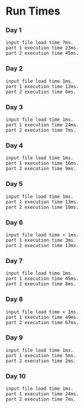 # Run Times

### Day 1

```
input file load time 7ms.
part 1 execution time 23ms.
part 2 execution time 45ms.
```

### Day 2

```
input file load time 1ms.
part 1 execution time 12ms.
part 2 execution time 6ms.
```

### Day 3

```
input file load time 1ms.
part 1 execution time 24ms.
part 2 execution time 7ms.
```

### Day 4

```
input file load time 1ms.
part 1 execution time 16ms.
part 2 execution time 9ms.
```

### Day 5

```
input file load time 1ms.
part 1 execution time 13ms.
part 2 execution time 18ms.
```

### Day 6

```
input file load time < 1ms.
part 1 execution time 3ms.
part 2 execution time 13ms.
```

### Day 7

```
input file load time 1ms.
part 1 execution time 45ms.
part 2 execution time 8ms.
```

### Day 8

```
input file load time < 1ms.
part 1 execution time 49ms.
part 2 execution time 67ms.
```

### Day 9

```
input file load time 1ms.
part 1 execution time 5ms.
part 2 execution time 2ms.
```

### Day 10

```
input file load time 1ms.
part 1 execution time 24ms.
part 2 execution time 7ms.
```
